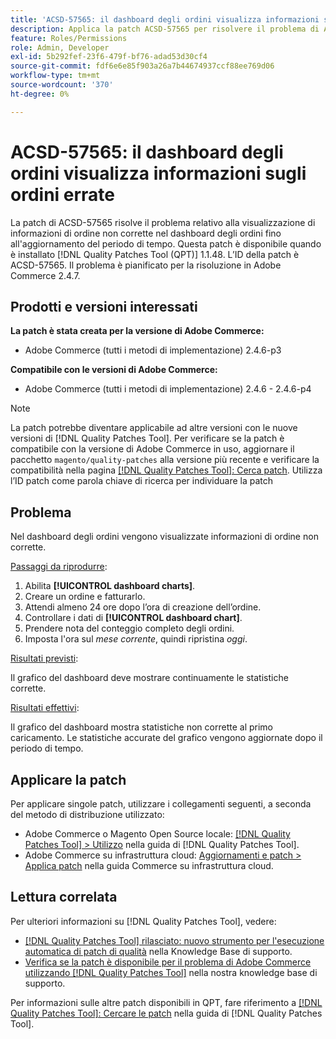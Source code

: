 ```yaml
---
title: 'ACSD-57565: il dashboard degli ordini visualizza informazioni sugli ordini errate'
description: Applica la patch ACSD-57565 per risolvere il problema di Adobe Commerce, a causa del quale il dashboard degli ordini visualizza informazioni di ordine errate fino all’aggiornamento del periodo di tempo.
feature: Roles/Permissions
role: Admin, Developer
exl-id: 5b292fef-23f6-479f-bf76-adad53d30cf4
source-git-commit: fdf6e6e85f903a26a7b44674937ccf88ee769d06
workflow-type: tm+mt
source-wordcount: '370'
ht-degree: 0%

---
```


# ACSD-57565: il dashboard degli ordini visualizza informazioni sugli ordini errate

La patch di ACSD-57565 risolve il problema relativo alla visualizzazione di informazioni di ordine non corrette nel dashboard degli ordini fino all&#39;aggiornamento del periodo di tempo. Questa patch è disponibile quando è installato [!DNL Quality Patches Tool (QPT)] 1.1.48. L’ID della patch è ACSD-57565. Il problema è pianificato per la risoluzione in Adobe Commerce 2.4.7.

## Prodotti e versioni interessati

**La patch è stata creata per la versione di Adobe Commerce:**

* Adobe Commerce (tutti i metodi di implementazione) 2.4.6-p3

**Compatibile con le versioni di Adobe Commerce:**

* Adobe Commerce (tutti i metodi di implementazione) 2.4.6 - 2.4.6-p4

>[!NOTE]
>
>La patch potrebbe diventare applicabile ad altre versioni con le nuove versioni di [!DNL Quality Patches Tool]. Per verificare se la patch è compatibile con la versione di Adobe Commerce in uso, aggiornare il pacchetto `magento/quality-patches` alla versione più recente e verificare la compatibilità nella pagina [[!DNL Quality Patches Tool]: Cerca patch](https://experienceleague.adobe.com/tools/commerce-quality-patches/index.html). Utilizza l’ID patch come parola chiave di ricerca per individuare la patch

## Problema

Nel dashboard degli ordini vengono visualizzate informazioni di ordine non corrette.

<u>Passaggi da riprodurre</u>:

1. Abilita **[!UICONTROL dashboard charts]**.
1. Creare un ordine e fatturarlo.
1. Attendi almeno 24 ore dopo l’ora di creazione dell’ordine.
1. Controllare i dati di **[!UICONTROL dashboard chart]**.
1. Prendere nota del conteggio completo degli ordini.
1. Imposta l&#39;ora sul *mese corrente*, quindi ripristina *oggi*.

<u>Risultati previsti</u>:

Il grafico del dashboard deve mostrare continuamente le statistiche corrette.

<u>Risultati effettivi</u>:

Il grafico del dashboard mostra statistiche non corrette al primo caricamento. Le statistiche accurate del grafico vengono aggiornate dopo il periodo di tempo.

## Applicare la patch

Per applicare singole patch, utilizzare i collegamenti seguenti, a seconda del metodo di distribuzione utilizzato:

* Adobe Commerce o Magento Open Source locale: [[!DNL Quality Patches Tool] > Utilizzo](https://experienceleague.adobe.com/docs/commerce-operations/tools/quality-patches-tool/usage.html) nella guida di [!DNL Quality Patches Tool].
* Adobe Commerce su infrastruttura cloud: [Aggiornamenti e patch > Applica patch](https://experienceleague.adobe.com/docs/commerce-cloud-service/user-guide/develop/upgrade/apply-patches.html) nella guida Commerce su infrastruttura cloud.

## Lettura correlata

Per ulteriori informazioni su [!DNL Quality Patches Tool], vedere:

* [[!DNL Quality Patches Tool] rilasciato: nuovo strumento per l&#39;esecuzione automatica di patch di qualità](/help/announcements/adobe-commerce-announcements/magento-quality-patches-released-new-tool-to-self-serve-quality-patches.md) nella Knowledge Base di supporto.
* [Verifica se la patch è disponibile per il problema di Adobe Commerce utilizzando  [!DNL Quality Patches Tool]](/help/support-tools/patches-available-in-qpt-tool/check-patch-for-magento-issue-with-magento-quality-patches.md) nella nostra knowledge base di supporto.

Per informazioni sulle altre patch disponibili in QPT, fare riferimento a [[!DNL Quality Patches Tool]: Cercare le patch](https://experienceleague.adobe.com/tools/commerce-quality-patches/index.html) nella guida di [!DNL Quality Patches Tool].
